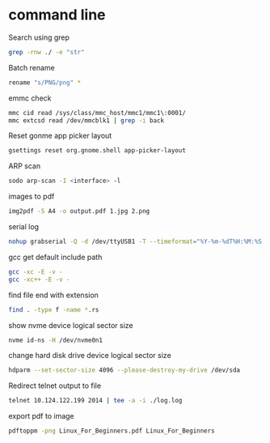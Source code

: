 command line
============

Search using grep

```sh
grep -rnw ./ -e "str"
```

Batch rename

```sh
rename "s/PNG/png" *
```

emmc check

```sh
mmc cid read /sys/class/mmc_host/mmc1/mmc1\:0001/
mmc extcsd read /dev/mmcblk1 | grep -i back
```

Reset gonme app picker layout

```sh
gsettings reset org.gnome.shell app-picker-layout
```

ARP scan

```sh
sodo arp-scan -I <interface> -l
```

images to pdf

```sh
img2pdf -S A4 -o output.pdf 1.jpg 2.png
```

serial log

```sh
nohup grabserial -Q -d /dev/ttyUSB1 -T --timeformat="%Y-%m-%dT%H:%M:%S.%f" -o "~/Serial.%Y-%m-%dT%H:%M:%S.log" &
```

gcc get default include path

```sh
gcc -xc -E -v -
gcc -xc++ -E -v -
```

find file end with extension

```sh
find . -type f -name *.rs
```

show nvme device logical sector size

```sh
nvme id-ns -H /dev/nvme0n1
```

change hard disk drive device logical sector size

```sh
hdparm --set-sector-size 4096 --please-destroy-my-drive /dev/sda
```

Redirect telnet output to file

```sh
telnet 10.124.122.199 2014 | tee -a -i ./log.log
```

export pdf to image

```sh
pdftoppm -png Linux_For_Beginners.pdf Linux_For_Beginners
```

